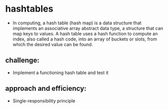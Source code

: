 # hashtables
- In computing, a hash table (hash map) is a data structure that implements an associative array abstract data type, a structure that can map keys to values. A hash table uses a hash function to compute an index, also called a hash code, into an array of buckets or slots, from which the desired value can be found.

## challenge:
- Implement a functioning hash table and test it

## approach and efficiency:
- Single-responsibility principle

